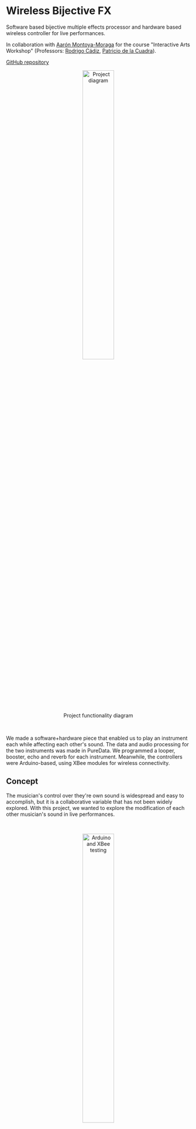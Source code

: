 <!--
title: "Wireless Bijective FX"
date: "2013-12-11T00:00:00+00:00"
display: false
image: "img/portfolio/wbfx_diagram.png"
weight: 0
-->

# Wireless Bijective FX

Software based bijective multiple effects processor and hardware based wireless controller for live performances.
<!--more-->

In collaboration with [Aarón Montoya-Moraga](http://montoyamoraga.io/) for the course "Interactive Arts Workshop" (Professors: [Rodrigo Cádiz](http://www.rodrigocadiz.com/), [Patricio de la Cuadra](https://ccrma.stanford.edu/~pdelac/)).</p>

[GitHub repository](https://github.com/nicolaspe/wireless_bijective_fx)

<figure style="text-align: center">
	<img class="p_capture" width="45%" src="../imgs/wbfx/wbfx_diagram.png" alt="Project diagram">
	<figcaption>Project functionality diagram</figcaption>
</figure>

<br>

We made a software+hardware piece that enabled us to play an instrument each while affecting each other's sound. The data and audio processing for the two instruments was made in PureData. We programmed a looper, booster, echo and reverb for each instrument. Meanwhile, the controllers were Arduino-based, using XBee modules for wireless connectivity.

## Concept
The musician's control over they're own sound is widespread and easy to accomplish, but it is a collaborative variable that has not been widely explored. With this project, we wanted to explore the modification of each other musician's sound in live performances.

<br> <figure style="text-align: center">
	<img class="p_capture" width="45%" src="../imgs/wbfx/wbfx_arduino.png" alt="Arduino and XBee testing">
	<figcaption>Arduino and XBee testing</figcaption>
</figure>

<br> <figure style="text-align: center">
	<img class="p_capture" width="70%" src="../imgs/wbfx/wbfx_effects.png" alt="Project effects">
	<figcaption>Effects, communication and PureData sketch</figcaption>
</figure>


<br><a href="#" onClick="history.go(-1);return true;">Go Back</a>

